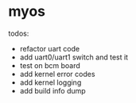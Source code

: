 # myos

todos:
- refactor uart code
- add uart0/uart1 switch and test it
- test on bcm board
- add kernel error codes
- add kernel logging
- add build info dump
